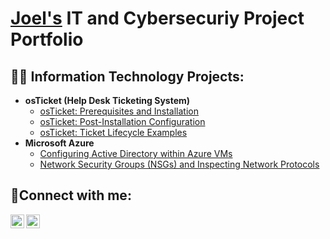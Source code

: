 <h1><a href="https://www.linkedin.com/in/joel-rosas-50b653170/">Joel's</a> IT and Cybersecuriy Project Portfolio</h1>

<h2>👨‍💻 Information Technology Projects:</h2>

- <b>osTicket (Help Desk Ticketing System)</b>
  - [osTicket: Prerequisites and Installation](https://github.com/JoeliRosas20/osticket-prereqs)
  - [osTicket: Post-Installation Configuration](https://github.com/JoeliRosas20/post-install-config)
  - [osTicket: Ticket Lifecycle Examples](https://github.com/JoeliRosas20/ticket-lifecycle)
- <b>Microsoft Azure</b>
  - [Configuring Active Directory within Azure VMs](https://github.com/JoeliRosas20/configure-ad)
  - [Network Security Groups (NSGs) and Inspecting Network Protocols](https://github.com/JoeliRosas20/azure-network-protocols)

<h2>🤳Connect with me:</h2>

[<img align="left" alt="Joel | LinkedIn" width="22px" src="https://cdn.jsdelivr.net/npm/simple-icons@v3/icons/linkedin.svg" />][linkedin]
[<img align="left" alt="Joel | Site" width="22px" src="https://cdn.jsdelivr.net/npm/simple-icons@3.13.0/icons/react.svg" />][Site]

[linkedin]: https://www.linkedin.com/in/joel-rosas-50b653170/
[Site]: https://www.joelirosas.com/

